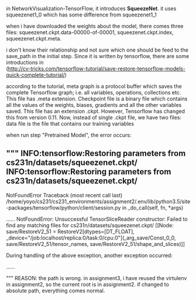   in NetworkVisualization-TensorFlow, it introduces **SqueezeNet**. it uses squeezenet1_0 which has some difference from squeezenet1_1
  
  when i have downloaded the weights about the model, there comes three files: 
  	squeezenet.ckpt.data-00000-of-00001, 
	squeezenet.ckpt.index, 
	squeezenet.ckpt.meta. 

  i don't know their relationship and not sure which one should be feed to the save_path in the initial step.
Since it is written by tensorflow, there are some introductions in  
(http://cv-tricks.com/tensorflow-tutorial/save-restore-tensorflow-models-quick-complete-tutorial/)

  according to the tutorial, meta graph is a protocol buffer which saves the complete Tensorflow graph; i.e. all variables, 
operations, collections etc. This file has .meta extension. Checkpoint file is a binary file which contains all the values of 
the weights, biases, gradients and all the other variables saved. This file has an extension .ckpt. 
However, Tensorflow has changed this from version 0.11. Now, instead of single .ckpt file, we have two files: data file is 
the file that contains our training variables

when run step "Pretrained Model", the error occurs:

"""
INFO:tensorflow:Restoring parameters from cs231n/datasets/squeezenet.ckpt/
INFO:tensorflow:Restoring parameters from cs231n/datasets/squeezenet.ckpt/
---------------------------------------------------------------------------
NotFoundError                             Traceback (most recent call last)
/home/yoyo/cs231/cs231_environments/assignment2/.env/lib/python3.5/site-packages/tensorflow/python/client/session.py in _do_call(self, fn, *args)
  
......
NotFoundError: Unsuccessful TensorSliceReader constructor: Failed to find any matching files for cs231n/datasets/squeezenet.ckpt/
	 [[Node: save/RestoreV2_51 = RestoreV2[dtypes=[DT_FLOAT], _device="/job:localhost/replica:0/task:0/cpu:0"](_arg_save/Const_0_0, save/RestoreV2_51/tensor_names, save/RestoreV2_51/shape_and_slices)]]

During handling of the above exception, another exception occurred:

......

"""
REASON:
	the path is wrong. in assignment3, i have reused the virtulenv in assignment2, so the current root is in assignment2. 
	if changed to absolute path, everything comes normal.
